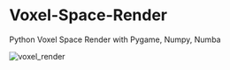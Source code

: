 # Voxel-Space-Render
Python Voxel Space Render with Pygame, Numpy, Numba


![voxel_render](screenshots/screen_shot.png "voxel_render")
